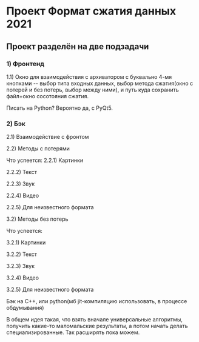 # Проект Формат сжатия данных 2021

## Проект разделён на две подзадачи
### 1) Фронтенд
1.1) Окно для взаимодействия с архиватором с буквально 4-мя кнопками -- выбор типа входных данных, выбор метода сжатия(окно с потерей и без потерь, выбор между ними), и путь куда сохранить файл+окно сосотояния сжатия.

Писать на Python? Вероятно да, с PyQt5.


### 2) Бэк
2.1) Взаимодействие с фронтом

2.2) Методы с потерями


Что успеется:
2.2.1) Картинки

2.2.2) Текст

2.2.3) Звук

2.2.4) Видео

2.2.5) Для неизвестного формата

3.2) Методы без потерь

Что успеется:

3.2.1) Картинки

3.2.2) Текст

3.2.3) Звук

3.2.4) Видео

3.2.5) Для неизвестного формата

Бэк на C++, или python(мб jit-компиляцию использовать, в процессе обдумывания)

В общем идея такая, что взять вначале универсальные алгоритмы, получить какие-то маломальские результаты, а потом начать делать специализированные. Так расширять пока можем. 
